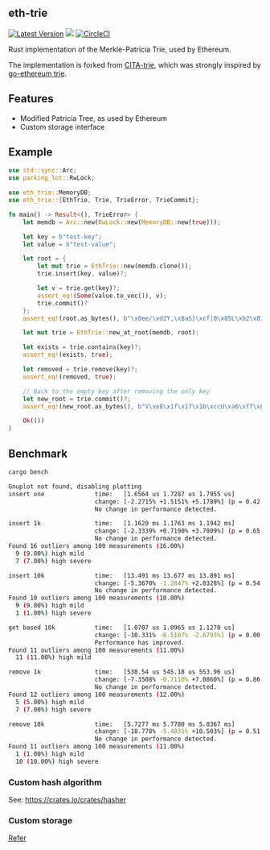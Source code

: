 ## eth-trie

[![Latest Version](https://img.shields.io/crates/v/eth_trie.svg)](https://crates.io/crates/eth_trie)
[![](https://img.shields.io/hexpm/l/plug.svg)](https://github.com/carver/eth-trie.rs/blob/master/LICENSE)
[![CircleCI](https://circleci.com/gh/carver/eth-trie.rs/tree/master.svg?style=svg)](https://circleci.com/gh/carver/eth-trie.rs/tree/master)

Rust implementation of the Merkle-Patricia Trie, used by Ethereum.

The implementation is forked from [CITA-trie](https://github.com/citahub/cita-trie), which was
strongly inspired by [go-ethereum trie](https://github.com/ethereum/go-ethereum/tree/master/trie).

## Features

- Modified Patricia Tree, as used by Ethereum
- Custom storage interface

## Example

```rust
use std::sync::Arc;
use parking_lot::RwLock;

use eth_trie::MemoryDB;
use eth_trie::{EthTrie, Trie, TrieError, TrieCommit};

fn main() -> Result<(), TrieError> {
    let memdb = Arc::new(RwLock::new(MemoryDB::new(true)));

    let key = b"test-key";
    let value = b"test-value";

    let root = {
        let mut trie = EthTrie::new(memdb.clone());
        trie.insert(key, value)?;

        let v = trie.get(key)?;
        assert_eq!(Some(value.to_vec()), v);
        trie.commit()?
    };
    assert_eq!(root.as_bytes(), b"\x0ee/\xd2Y,\x8aS}\xcf|0\x85L\xb2\x87\xea\xabt\x0c\x16\xd9G\x0c\xa3\xe0S\xf4\x9b}\xe3g");

    let mut trie = EthTrie::new_at_root(memdb, root);

    let exists = trie.contains(key)?;
    assert_eq!(exists, true);

    let removed = trie.remove(key)?;
    assert_eq!(removed, true);

    // Back to the empty key after removing the only key
    let new_root = trie.commit()?;
    assert_eq!(new_root.as_bytes(), b"V\xe8\x1f\x17\x1b\xccU\xa6\xff\x83E\xe6\x92\xc0\xf8n[H\xe0\x1b\x99l\xad\xc0\x01b/\xb5\xe3c\xb4!");

    Ok(())
}

```

## Benchmark

```sh
cargo bench

Gnuplot not found, disabling plotting
insert one              time:   [1.6564 us 1.7287 us 1.7955 us]
                        change: [-2.2715% +1.5151% +5.1789%] (p = 0.42 > 0.05)
                        No change in performance detected.

insert 1k               time:   [1.1620 ms 1.1763 ms 1.1942 ms]
                        change: [-2.3339% +0.7190% +3.7809%] (p = 0.65 > 0.05)
                        No change in performance detected.
Found 16 outliers among 100 measurements (16.00%)
  9 (9.00%) high mild
  7 (7.00%) high severe

insert 10k              time:   [13.491 ms 13.677 ms 13.891 ms]
                        change: [-5.3670% -1.2847% +2.8328%] (p = 0.54 > 0.05)
                        No change in performance detected.
Found 10 outliers among 100 measurements (10.00%)
  9 (9.00%) high mild
  1 (1.00%) high severe

get based 10k           time:   [1.0707 us 1.0965 us 1.1270 us]
                        change: [-10.331% -6.5107% -2.6793%] (p = 0.00 < 0.05)
                        Performance has improved.
Found 11 outliers among 100 measurements (11.00%)
  11 (11.00%) high mild

remove 1k               time:   [538.54 us 545.18 us 553.96 us]
                        change: [-7.3508% -0.7110% +7.0860%] (p = 0.86 > 0.05)
                        No change in performance detected.
Found 12 outliers among 100 measurements (12.00%)
  5 (5.00%) high mild
  7 (7.00%) high severe

remove 10k              time:   [5.7277 ms 5.7780 ms 5.8367 ms]
                        change: [-18.778% -5.4831% +10.503%] (p = 0.51 > 0.05)
                        No change in performance detected.
Found 11 outliers among 100 measurements (11.00%)
  1 (1.00%) high mild
  10 (10.00%) high severe
```

### Custom hash algorithm
See: https://crates.io/crates/hasher

### Custom storage

[Refer](https://github.com/carver/eth-trie.rs/blob/master/src/db.rs)
